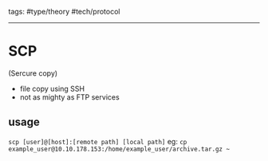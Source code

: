 tags: #type/theory #tech/protocol

---
# SCP
(Sercure copy)
-   file copy using SSH
-   not as mighty as FTP services

## usage
`scp [user]@[host]:[remote path] [local path]`
eg: `cp example_user@10.10.178.153:/home/example_user/archive.tar.gz ~`
